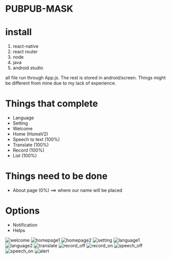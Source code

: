 # PUBPUB-MASK

# install
1.  react-native
2.  react router
3.  node
4.  java
5.  android studio

all file run through App.js. The rest is stored in android/screen.
Things might be different from mine due to my lack of experience.

# Things that complete
- Language
- Setting
- Welcome
- Home (HomeV2)
- Speech to text (100%)
- Translate (100%)
- Record (100%)
- List (100%)

# Things need to be done
- About page (0%) ==> where our name will be placed

# Options
- Notification
- Helps

<img src="/image/Welcome.jpg" alt="welcome">
<img src="/image/Home_on.jpg" alt="homepage1">
<img src="/image/Home_off.jpg" alt="homepage2">
<img src="/image/Setting.jpg" alt="setting">
<img src="/image/Language_lan.jpg" alt="language1">
<img src="/image/Language_trans.jpg" alt="language2">
<img src="/image/Translate.jpg" alt="translate">
<img src="/image/record_off.jpg" alt="record_off">
<img src="/image/Record_on.jpg" alt="record_on">
<img src="/image/speech_off.jpg" alt="speech_off">
<img src="/image/speech_on.jpg" alt="speech_on">
<img src="/image/Alert.jpg" alt="alert">

